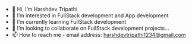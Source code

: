 - 👋 Hi, I’m Harshdev Tripathi
- 👀 I’m interested in FullStack development and App development
- 🌱 I’m currently learning FullStack development
- 💞️ I’m looking to collaborate on FullStack development projects...
- 📫 How to reach me - email address: harshdevtripathi1234@gmail.com

<!---
Harshdev10/Harshdev10 is a ✨ special ✨ repository because its `README.md` (this file) appears on your GitHub profile.
You can click the Preview link to take a look at your changes.
--->
